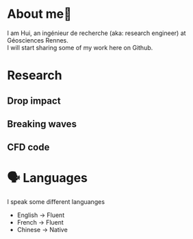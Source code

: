 # About me👋
I am Hui, an ingénieur de recherche (aka: research engineer) at Géosciences Rennes.  
I will start sharing some of my work here on Github.

# Research

## Drop impact

## Breaking waves

## CFD code

# 🗣 Languages
I speak some different languanges
- English $\rightarrow$ Fluent
- French $\rightarrow$ Fluent
- Chinese $\rightarrow$ Native


